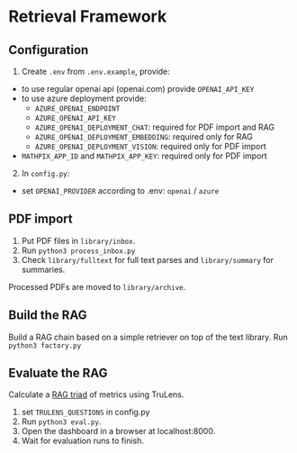 # Retrieval Framework

## Configuration

1. Create `.env` from `.env.example`, provide:
- to use regular openai api (openai.com) provide `OPENAI_API_KEY`
- to use azure deployment provide:
  - `AZURE_OPENAI_ENDPOINT`
  - `AZURE_OPENAI_API_KEY`
  - `AZURE_OPENAI_DEPLOYMENT_CHAT`: required for PDF import and RAG
  - `AZURE_OPENAI_DEPLOYMENT_EMBEDDING`: required only for RAG
  - `AZURE_OPENAI_DEPLOYMENT_VISION`: required only for PDF import
- `MATHPIX_APP_ID` and `MATHPIX_APP_KEY`: required only for PDF import

2. In `config.py`:
- set `OPENAI_PROVIDER` according to .env: `openai` / `azure`

## PDF import

1. Put PDF files in `library/inbox`.
2. Run `python3 process_inbox.py`
3. Check `library/fulltext` for full text parses and `library/summary` for summaries.

Processed PDFs are moved to `library/archive`.

## Build the RAG
Build a RAG chain based on a simple retriever on top of the text library.
Run `python3 factory.py`

## Evaluate the RAG

Calculate a [RAG triad](https://www.trulens.org/trulens_eval/core_concepts_rag_triad/) of metrics using TruLens.

1. set `TRULENS_QUESTIONS` in config.py
2. Run `python3 eval.py`.
3. Open the dashboard in a browser at localhost:8000.
4. Wait for evaluation runs to finish.
